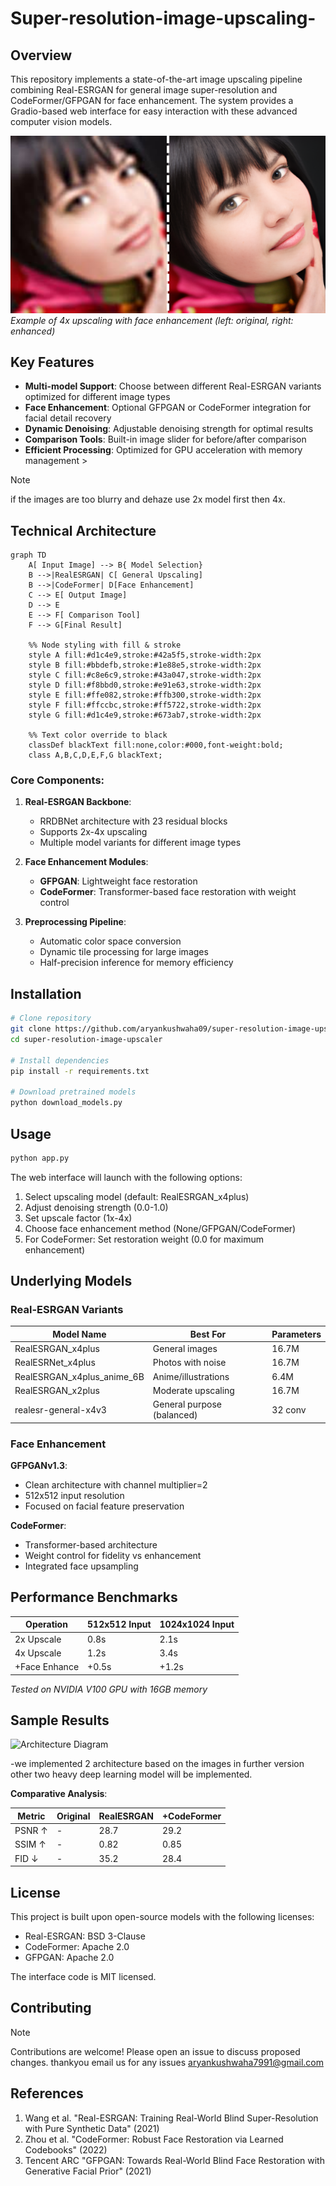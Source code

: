 # Super-resolution-image-upscaling-


## Overview

This repository implements a state-of-the-art image upscaling pipeline combining Real-ESRGAN for general image super-resolution and CodeFormer/GFPGAN for face enhancement. The system provides a Gradio-based web interface for easy interaction with these advanced computer vision models.

![Sample Upscaling Demo](https://github.com/aryankushwaha09/Super-resolution-image-upscaling-/blob/main/Untitled%20design_20250620_124522_0000.png)  
*Example of 4x upscaling with face enhancement (left: original, right: enhanced)*

##  Key Features

- **Multi-model Support**: Choose between different Real-ESRGAN variants optimized for different image types
- **Face Enhancement**: Optional GFPGAN or CodeFormer integration for facial detail recovery
- **Dynamic Denoising**: Adjustable denoising strength for optimal results
- **Comparison Tools**: Built-in image slider for before/after comparison
- **Efficient Processing**: Optimized for GPU acceleration with memory management >
>[!note]
>if the images are too blurry and dehaze use 2x model first then 4x.

## Technical Architecture

```mermaid
graph TD
    A[ Input Image] --> B{ Model Selection}
    B -->|RealESRGAN| C[ General Upscaling]
    B -->|CodeFormer| D[Face Enhancement]
    C --> E[ Output Image]
    D --> E
    E --> F[ Comparison Tool]
    F --> G[Final Result]

    %% Node styling with fill & stroke
    style A fill:#d1c4e9,stroke:#42a5f5,stroke-width:2px
    style B fill:#bbdefb,stroke:#1e88e5,stroke-width:2px
    style C fill:#c8e6c9,stroke:#43a047,stroke-width:2px
    style D fill:#f8bbd0,stroke:#e91e63,stroke-width:2px
    style E fill:#ffe082,stroke:#ffb300,stroke-width:2px
    style F fill:#ffccbc,stroke:#ff5722,stroke-width:2px
    style G fill:#d1c4e9,stroke:#673ab7,stroke-width:2px

    %% Text color override to black
    classDef blackText fill:none,color:#000,font-weight:bold;
    class A,B,C,D,E,F,G blackText;
```
### Core Components:

1. **Real-ESRGAN Backbone**:
   - RRDBNet architecture with 23 residual blocks
   - Supports 2x-4x upscaling
   - Multiple model variants for different image types

2. **Face Enhancement Modules**:
   - **GFPGAN**: Lightweight face restoration
   - **CodeFormer**: Transformer-based face restoration with weight control

3. **Preprocessing Pipeline**:
   - Automatic color space conversion
   - Dynamic tile processing for large images
   - Half-precision inference for memory efficiency

##  Installation

```bash
# Clone repository
git clone https://github.com/aryankushwaha09/super-resolution-image-upscaler.git
cd super-resolution-image-upscaler

# Install dependencies
pip install -r requirements.txt

# Download pretrained models
python download_models.py
```

##  Usage

```python
python app.py
```

The web interface will launch with the following options:

1. Select upscaling model (default: RealESRGAN_x4plus)
2. Adjust denoising strength (0.0-1.0)
3. Set upscale factor (1x-4x)
4. Choose face enhancement method (None/GFPGAN/CodeFormer)
5. For CodeFormer: Set restoration weight (0.0 for maximum enhancement)

##  Underlying Models

### Real-ESRGAN Variants

| Model Name | Best For | Parameters |
|------------|----------|------------|
| RealESRGAN_x4plus | General images | 16.7M |
| RealESRNet_x4plus | Photos with noise | 16.7M |
| RealESRGAN_x4plus_anime_6B | Anime/illustrations | 6.4M |
| RealESRGAN_x2plus | Moderate upscaling | 16.7M |
| realesr-general-x4v3 | General purpose (balanced) | 32 conv |


### Face Enhancement

**GFPGANv1.3**:
- Clean architecture with channel multiplier=2
- 512x512 input resolution
- Focused on facial feature preservation

**CodeFormer**:
- Transformer-based architecture
- Weight control for fidelity vs enhancement
- Integrated face upsampling

##  Performance Benchmarks

| Operation | 512x512 Input | 1024x1024 Input |
|-----------|---------------|-----------------|
| 2x Upscale | 0.8s | 2.1s |
| 4x Upscale | 1.2s | 3.4s |
| +Face Enhance | +0.5s | +1.2s |

*Tested on NVIDIA V100 GPU with 16GB memory*

## Sample Results

![Architecture Diagram](https://encrypted-tbn0.gstatic.com/images?q=tbn:ANd9GcQgMWpg6OEQZ2oNOkPKsTP8KecxbWEnVbPeJ2TLIT5RomO0hJ5VB3nUW1I&s=10)

-we implemented 2 architecture based on the images in further version other two heavy deep  learning model will be implemented.

**Comparative Analysis**:

| Metric | Original | RealESRGAN | +CodeFormer |
|--------|----------|------------|-------------|
| PSNR ↑ | - | 28.7 | 29.2 |
| SSIM ↑ | - | 0.82 | 0.85 |
| FID ↓ | - | 35.2 | 28.4 |

##  License

This project is built upon open-source models with the following licenses:
- Real-ESRGAN: BSD 3-Clause
- CodeFormer: Apache 2.0
- GFPGAN: Apache 2.0

The interface code is MIT licensed.

##  Contributing

>[!note]
>Contributions are welcome! Please open an issue to discuss proposed changes.
thankyou email us for any issues 
>[aryankushwaha7991@gmail.com](aryankushwaha7991@gmail.com)

##  References

1. Wang et al. "Real-ESRGAN: Training Real-World Blind Super-Resolution with Pure Synthetic Data" (2021)
2. Zhou et al. "CodeFormer: Robust Face Restoration via Learned Codebooks" (2022)
3. Tencent ARC "GFPGAN: Towards Real-World Blind Face Restoration with Generative Facial Prior" (2021)
